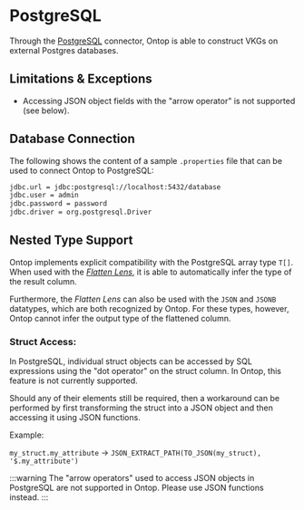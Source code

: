 # PostgreSQL

Through the [PostgreSQL](https://postgresql.org) connector, Ontop is able to construct VKGs on external Postgres databases.

## Limitations & Exceptions

- Accessing JSON object fields with the "arrow operator" is not supported (see below).

## Database Connection

The following shows the content of a sample `.properties` file that can be used to connect Ontop to PostgreSQL:

```bash
jdbc.url = jdbc:postgresql://localhost:5432/database
jdbc.user = admin
jdbc.password = password
jdbc.driver = org.postgresql.Driver
``` 

## Nested Type Support

Ontop implements explicit compatibility with the PostgreSQL array type `T[]`. When used with the [_Flatten Lens_](../guide/advanced/lenses.md#flattenlens), it is able to automatically infer the type of the result column.

Furthermore, the _Flatten Lens_ can also be used with the `JSON` and `JSONB` datatypes, which are both recognized by Ontop. For these types, however, Ontop cannot infer the output type of the flattened column.

### Struct Access:
 In PostgreSQL, individual struct objects can be accessed by SQL expressions using the "dot operator" on the struct column. In Ontop, this feature is not currently supported. 

Should any of their elements still be required, then a workaround can be performed by first transforming the struct into a JSON object and then accessing it using JSON functions. 

Example:

 `my_struct.my_attribute` $\rightarrow$ `JSON_EXTRACT_PATH(TO_JSON(my_struct), '$.my_attribute')`

:::warning
The "arrow operators" used to access JSON objects in PostgreSQL are not supported in Ontop. Please use JSON functions instead.
:::